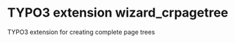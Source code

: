 TYPO3 extension wizard_crpagetree
=================================

TYPO3 extension for creating complete page trees
